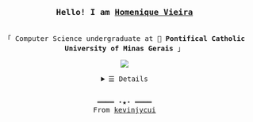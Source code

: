 <h3 align="center"><samp>Hello! I am <b><a rel="nofollow noopener noreferrer" target="_blank" href="https://homeniquem.github.io/">Homenique Vieira</a></b></samp></h3>
<p align="center"><br>
  <samp>
    「 Computer Science undergraduate at 🏦 <b>Pontifical Catholic University of Minas Gerais</b> 」<br>
  </samp>
</p>
     <p align="center">
   <a href="https://www.linkedin.com/in//homeniquevm/" alt="Linkedin">
        <img src="https://img.shields.io/badge/LINKEDIN-0A66C2?style=for-the-badge&logo=linkedin" /></a>
<details align="center">
   <summary> <samp>&#9776; Details</samp></summary>
   <p align="center">
     <br>
      <a href="https://github.com/HomeniqueM?tab=repositories" target="_blank"><img alt="Code" src="https://img.shields.io/badge/-code-000000?style=flat-square&logo=Plex&logoColor=white"></a>
      <a href="https://github.com/HomeniqueM?tab=repositories&language=c%2B%2B" target="_blank"><img alt="C++" src="https://img.shields.io/badge/c++%20-%2300599C.svg?&style=for-the-badge&logo=c%2B%2B&ogoColor=white"/></a>
      <a href="https://github.com/HomeniqueM?tab=repositories&language=java" target="_blank"><img alt="Java" src="https://img.shields.io/badge/java-%23ED8B00.svg?&style=for-the-badge&logo=java&logoColor=white"/></a>
      <a href="https://github.com/HomeniqueM?tab=repositories&q=&type=&language=dart&sort=" target="_blank">	<img alt="Flutter" src="https://img.shields.io/badge/Flutter%20-%2302569B.svg?&style=for-the-badge&logo=Flutter&logoColor=white" /></a>
  <br>
  <img src="https://github-readme-stats.vercel.app/api?username=HomeniqueM&show_icons=true&hide_border=true&hide=issues&title_color=5391FE&icon_color=000000&text_color=555"></img><br>
    Check out my <a rel="nofollow noopener noreferrer" target="_blank" href="https://homeniquem.github.io/cv/Homenique.pdf">Resumé</a><br>
     <a href="https://github.com/kevinjycui" target="_blank"><img alt="Homenique" src="https://badges.pufler.dev/visits/HomeniqueM/HomeniqueM?logo=GitHub&label=visits&color=success&logoColor=white&style=flat-square"/></a>
  </samp>
  </p>
</details>
<br>
<samp>
  <p align="center">
    ════ ⋆★⋆ ════<br>
    From <a href="https://github.com/kevinjycui/kevinjycui">kevinjycui</a>
  </p>
</samp>








